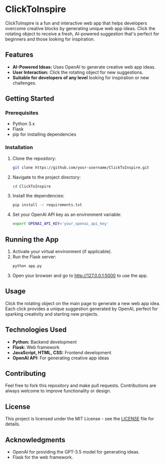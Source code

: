 # ClickToInspire

ClickToInspire is a fun and interactive web app that helps developers overcome creative blocks by generating unique web app ideas. Click the rotating object to receive a fresh, AI-powered suggestion that's perfect for beginners and those looking for inspiration.

## Features

* **AI-Powered Ideas:** Uses OpenAI to generate creative web app ideas.
* **User Interaction:** Click the rotating object for new suggestions.
* **Suitable for developers of any level** looking for inspiration or new challenges.

## Getting Started

### Prerequisites

* Python 3.x
* Flask
* pip for installing dependencies

### Installation
1. Clone the repository:
   ```bash
   git clone https://github.com/your-username/ClickToInspire.git 
   ```
2. Navigate to the project directory:
   ```bash
   cd ClickToInspire
   ```
3. Install the dependencies:
   ```bash
   pip install -r requirements.txt
   ```
4. Set your OpenAI API key as an environment variable:
   ```bash
   export OPENAI_API_KEY='your_openai_api_key'
   ```

## Running the App

1. Activate your virtual environment (if applicable).
2. Run the Flask server:
   ```bash
   python app.py
   ```
3. Open your browser and go to http://127.0.0.1:5000 to use the app.


## Usage

Click the rotating object on the main page to generate a new web app idea. Each click provides a unique suggestion generated by OpenAI, perfect for sparking creativity and starting new projects.

## Technologies Used

* **Python:** Backend development
* **Flask:** Web framework
* **JavaScript, HTML, CSS:** Frontend development
* **OpenAI API:** For generating creative app ideas

## Contributing

Feel free to fork this repository and make pull requests. Contributions are always welcome to improve functionality or design.

## License

This project is licensed under the MIT License - see the [LICENSE](LICENSE) file for details.

## Acknowledgments

* OpenAI for providing the GPT-3.5 model for generating ideas.
* Flask for the web framework.
